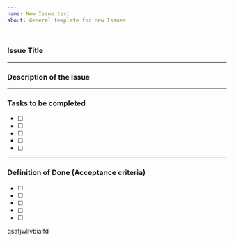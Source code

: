 ```yaml
---
name: New Issue test
about: General template for new Issues

---
```


### Issue Title
---
### Description of the Issue

---
### Tasks to be completed
 - [ ]
 - [ ]
 - [ ]
 - [ ]
 - [ ]

---
### Definition of Done (Acceptance criteria)
 - [ ]
 - [ ]
 - [ ]
 - [ ]
 - [ ]
qsafjwlivbialfd

